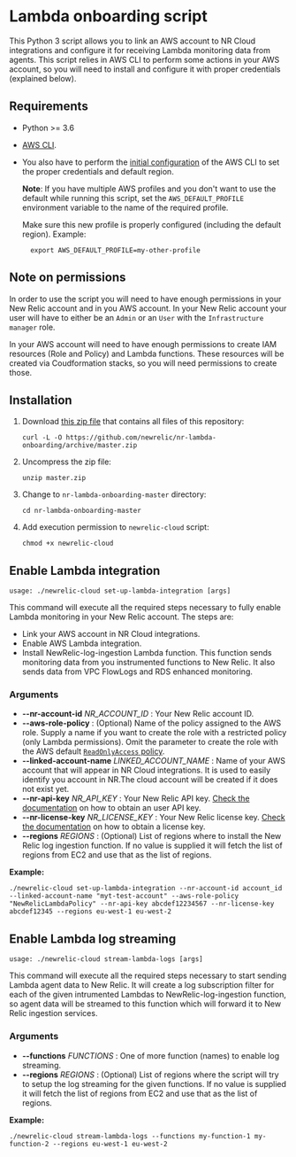 # Lambda onboarding script

This Python 3 script allows you to link an AWS account to NR Cloud integrations and configure it for receiving Lambda monitoring data from agents.
This script relies in AWS CLI to perform some actions in your AWS account, so you will need to install and configure it with proper credentials (explained below).

## Requirements

* Python >= 3.6
* [AWS CLI](https://docs.aws.amazon.com/cli/latest/userguide/cli-chap-install.html).
* You also have to perform the [initial configuration](https://docs.aws.amazon.com/cli/latest/userguide/cli-chap-configure.html) of the AWS CLI to set the proper credentials and default region.
 
  **Note**: If you have multiple AWS profiles and you don't want to use the default while running this script, set the `AWS_DEFAULT_PROFILE` environment variable to the name of the required profile.
  
  Make sure this new profile is properly configured (including the default region).
  Example:

        export AWS_DEFAULT_PROFILE=my-other-profile



## Note on permissions

In order to use the script you will need to have enough permissions in your New Relic account and in you AWS account.
In your New Relic account your user will have to either be an `Admin` or an `User` with the `Infrastructure manager` role.

In your AWS account will need to have enough permissions to create IAM resources (Role and Policy) and Lambda functions. These resources will be created via Coudformation stacks, so you will need permissions to create those.

## Installation

1. Download [this zip file](https://github.com/newrelic/nr-lambda-onboarding/archive/master.zip) that contains all files of this repository:

    `curl -L -O https://github.com/newrelic/nr-lambda-onboarding/archive/master.zip`

2. Uncompress the zip file:

    `unzip master.zip`

3. Change to `nr-lambda-onboarding-master` directory:

    `cd nr-lambda-onboarding-master`

4. Add execution permission to `newrelic-cloud` script:

    `chmod +x newrelic-cloud`

## Enable Lambda integration

`usage: ./newrelic-cloud set-up-lambda-integration [args]`

This command will execute all the required steps necessary to fully enable Lambda monitoring in your New Relic account.
The steps are:

* Link your  AWS account in NR Cloud integrations.
* Enable AWS Lambda integration.
* Install NewRelic-log-ingestion Lambda function. This function sends monitoring data from you instrumented functions to New Relic. It also sends data from VPC FlowLogs and RDS enhanced monitoring.

### Arguments

* **--nr-account-id** *NR_ACCOUNT_ID* : Your New Relic account ID.
* **--aws-role-policy** : (Optional) Name of the policy assigned to the AWS role. Supply a name if you want to create the role with a restricted policy (only Lambda permissions). Omit the parameter to create the role with the AWS default [`ReadOnlyAccess` policy](https://docs.newrelic.com/docs/integrations/amazon-integrations/getting-started/integrations-managed-policies).
* **--linked-account-name** *LINKED_ACCOUNT_NAME* : Name of your AWS account that will appear in NR Cloud integrations. It is used to easily identify you account in NR.The cloud account will be created if it does not exist yet.
* **--nr-api-key** *NR_API_KEY* : Your New Relic API key. [Check the documentation](https://docs.newrelic.com/docs/apis/getting-started/intro-apis/understand-new-relic-api-keys#user-api-key) on how to obtain an user API key.
* **--nr-license-key** *NR_LICENSE_KEY* : Your New Relic license key. [Check the documentation](https://docs.newrelic.com/docs/accounts/install-new-relic/account-setup/license-key) on how to obtain a license key.
* **--regions** *REGIONS* : (Optional) List of regions where to install the New Relic log ingestion function. If no value is supplied it will fetch the list of regions from EC2 and use that as the list of regions.

**Example:**

    ./newrelic-cloud set-up-lambda-integration --nr-account-id account_id --linked-account-name "myt-test-account" --aws-role-policy "NewRelicLambdaPolicy" --nr-api-key abcdef12234567 --nr-license-key abcdef12345 --regions eu-west-1 eu-west-2

## Enable Lambda log streaming

`usage: ./newrelic-cloud stream-lambda-logs [args]`

This command will execute all the required steps necessary to start sending Lambda agent data to New Relic.
It will create a log subscription filter for each of the given intrumented Lambdas to NewRelic-log-ingestion function, so agent data will be streamed to this function which will forward it to New Relic ingestion services.

### Arguments

* **--functions** *FUNCTIONS* : One of more function (names) to enable log streaming.
* **--regions** *REGIONS* : (Optional) List of regions where the script will try to setup the log streaming for the given functions. If no value is supplied it will fetch the list of regions from EC2 and use that as the list of regions.

**Example:**

    ./newrelic-cloud stream-lambda-logs --functions my-function-1 my-function-2 --regions eu-west-1 eu-west-2
